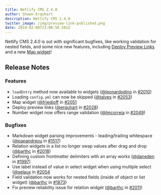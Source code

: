 ```yaml
---
title: Netlify CMS 2.4.0
author: Shawn Erquhart
description: Netlify CMS 2.4.0
twitter_image: /img/preview-link-published.png
date: 2019-02-08T23:00:58.501Z
---
```

Netlify CMS 2.4.0 is out with significant bugfixes, like working validation for nested fields, and some nice new features, including [Deploy Preview Links](https://www.netlifycms.org/docs/deploy-preview-links/) and a new [Map widget](https://www.netlifycms.org/docs/widgets/#map)!

## Release Notes


### Features
* `loadEntry` method now available to widgets ([@leonardodino](https://github.com/leonardodino) in [#2010](https://github.com/netlify/netlify-cms/pull/2010))
* Loading `config.yml` can now be skipped ([@talves](https://github.com/talves) in [#2053](https://github.com/netlify/netlify-cms/pull/2053))
* Map widget ([@friedjoff](https://github.com/friedjoff) in [#2051](https://github.com/netlify/netlify-cms/pull/2051)
* Deploy preview links ([@erquhart](https://github.com/erquhart) in [#2028](https://github.com/netlify/netlify-cms/pull/2028))
* Number widget now offers range validation ([@lmcorreia](https://github.com/lmcorreia) in [#2049](https://github.com/netlify/netlify-cms/pull/2049))

### Bugfixes
* Markdown widget parsing improvements - leading/trailing whitespace ([@papandreou](https://github.com/papandreou) in [#1517](https://github.com/netlify/netlify-cms/pull/1517))
* Relation widgets in a list no longer swap values after drag and drop ([@barthc](https://github.com/barthc) in [#2018](https://github.com/netlify/netlify-cms/pull/2018))
* Defining custom frontmatter delimiters with an array works ([@daneden](https://github.com/daneden) in [#1997](https://github.com/netlify/netlify-cms/pull/1997))
* Use label instead of value in select widget when using multiple select ([@selaux](https://github.com/selaux) in [#2054](https://github.com/netlify/netlify-cms/pull/2054)
* Field validation now works for nested fields (inside of object or list widget) ([@barthc](https://github.com/barthc) in [#1873](https://github.com/netlify/netlify-cms/pull/1873))
* Fix preview reliability issue for relation widget ([@barthc](https://github.com/barthc) in [#2011](https://github.com/netlify/netlify-cms/pull/2011))
